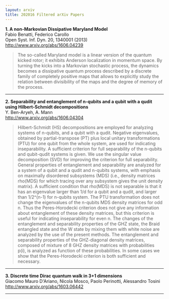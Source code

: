 ```yaml
---
layout: arxiv
title: 202016 Filtered arXiv Papers
---
```


**1.    A non-Markovian Dissipative Maryland Model**  
Fabio Benatti, Federico Carollo  
Open Syst. Inf. Dyn. 20, 1340001 (2013)  
http://www.arxiv.org/abs/1606.04239  
<blockquote>
<p>
The so-called Maryland model is a linear version of the quantum kicked rotor; it exhibits Anderson localization in momentum space. By turning the kicks into a Markovian stochastic process, the dynamics becomes a dissipative quantum process described by a discrete family of completely positive maps that allows to explicitly study the relation between divisibility of the maps and the degree of memory of the process.
</p>
</blockquote>

------

**2.    Separability and entanglement of n-qubits and a qubit with a qudit using Hilbert-Schmidt decompositions**  
Y. Ben-Aryeh, A. Mann  
http://www.arxiv.org/abs/1606.04304  
<blockquote>
<p>
Hilbert-Schmidt (HS) decompositions are employed for analyzing systems of n-qubits, and a qubit with a qudit. Negative eigenvalues, obtained by partial-transpose (PT) plus local unitary transformations (PTU) for one qubit from the whole system, are used for indicating inseparability. A sufficient criterion for full separability of the n-qubits and qubit-qudit systems is given. We use the singular value decomposition (SVD) for improving the criterion for full separability. General properties of entanglement and separability are analyzed for a system of a qubit and a qudit and n-qubits systems, with emphasis on maximally disordered subsystems (MDS) (i.e., density matrices rho(MDS) for which tracing over any subsystem gives the unit density matrix). A sufficient condition that rho(MDS) is not separable is that it has an eigenvalue larger than 1/d for a qubit and a qudit, and larger than 1/2^(n-1) for n-qubits system. The PTU transformation does not change the eigenvalues of the n-qubits MDS density matrices for odd n. Thus the Peres-Horodecki criterion does not give any information about entanglement of these density matrices, but this criterion is useful for indicating inseparability for even n. The changes of the entanglement and separability properties of the GHZ state, the Braid entangled state and the W state by mixing them with white noise are analyzed by the use of the present methods. The entanglement and separability properties of the GHZ-diagonal density matrices, composed of mixture of 8 GHZ density matrices with probabilities p(i), is analyzed as function of these probabilities. In some cases we show that the Peres-Horodecki criterion is both sufficient and necessary.
</p>
</blockquote>

------

**3.    Discrete time Dirac quantum walk in 3+1 dimensions**  
Giacomo Mauro D'Ariano, Nicola Mosco, Paolo Perinotti, Alessandro Tosini  
http://www.arxiv.org/abs/1603.06442  
<blockquote>
<p>

</p>
</blockquote>

------

